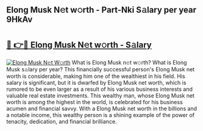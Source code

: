 ## Elong Musk N𝚎t w𝚘rth - Part-Nki S𝚊lary per year 9HkAv

# <h2><a href="http://gc1xeov.nevu.top/?p=Elong+Musk">🔗 👉🔴 Elong Musk N𝚎t w𝚘rth - S𝚊lary</a></h2>

[![Elong Musk N𝚎t W𝚘rth](https://i.imgur.com/Oavwk0R.jpeg)](http://gc1xeov.nevu.top/?p=Elong+Musk)
What is Elong Musk n𝚎t w𝚘rth? What is Elong Musk s𝚊lary per year?
This financially successful person's Elong Musk net worth is considerable, making him one of the wealthiest in his field. His salary is significant, but it is dwarfed by Elong Musk net worth, which is rumored to be even larger as a result of his various business interests and valuable real estate investments. This wealthy man, whose Elong Musk net worth is among the highest in the world, is celebrated for his business acumen and financial savvy. With a Elong Musk net worth in the billions and a notable income, this wealthy person is a shining example of the power of tenacity, dedication, and financial brilliance.
